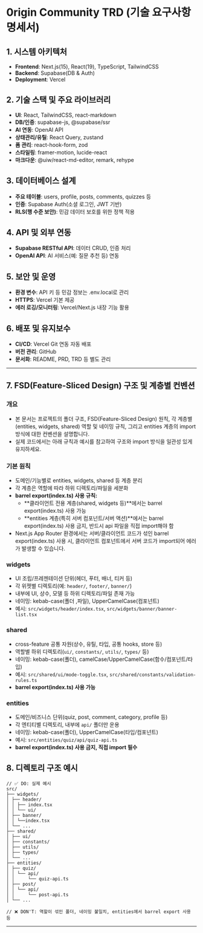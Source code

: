 # 0rigin Community TRD (기술 요구사항 명세서)

## 1. 시스템 아키텍처

- **Frontend**: Next.js(15), React(19), TypeScript, TailwindCSS
- **Backend**: Supabase(DB & Auth)
- **Deployment**: Vercel

## 2. 기술 스택 및 주요 라이브러리

- **UI**: React, TailwindCSS, react-markdown
- **DB/인증**: supabase-js, @supabase/ssr
- **AI 연동**: OpenAI API
- **상태관리/유틸**: React Query, zustand
- **폼 관리**: react-hook-form, zod
- **스타일링**: framer-motion, lucide-react
- **마크다운**: @uiw/react-md-editor, remark, rehype

## 3. 데이터베이스 설계

- **주요 테이블**: users, profile, posts, comments, quizzes 등
- **인증**: Supabase Auth(소셜 로그인, JWT 기반)
- **RLS(행 수준 보안)**: 민감 데이터 보호를 위한 정책 적용

## 4. API 및 외부 연동

- **Supabase RESTful API**: 데이터 CRUD, 인증 처리
- **OpenAI API**: AI 서비스(예: 질문 추천 등) 연동

## 5. 보안 및 운영

- **환경 변수**: API 키 등 민감 정보는 .env.local로 관리
- **HTTPS**: Vercel 기본 제공
- **에러 로깅/모니터링**: Vercel/Next.js 내장 기능 활용

## 6. 배포 및 유지보수

- **CI/CD**: Vercel Git 연동 자동 배포
- **버전 관리**: GitHub
- **문서화**: README, PRD, TRD 등 별도 관리

---

## 7. FSD(Feature-Sliced Design) 구조 및 계층별 컨벤션

### 개요

- 본 문서는 프로젝트의 폴더 구조, FSD(Feature-Sliced Design) 원칙, 각 계층별(entities, widgets, shared) 역할 및 네이밍 규칙, 그리고 entities 계층의 import 방식에 대한 컨벤션을 설명합니다.
- 실제 코드에서는 아래 규칙과 예시를 참고하여 구조와 import 방식을 일관성 있게 유지하세요.

### 기본 원칙

- 도메인/기능별로 entities, widgets, shared 등 계층 분리
- 각 계층은 역할에 따라 하위 디렉토리/파일을 세분화
- **barrel export(index.ts) 사용 규칙:**
   - **클라이언트 전용 계층(shared, widgets 등)**에서는 barrel export(index.ts) 사용 가능
   - **entities 계층(특히 서버 컴포넌트/서버 액션)**에서는 barrel export(index.ts) 사용 금지, 반드시 api 파일을 직접 import해야 함
- Next.js App Router 환경에서는 서버/클라이언트 코드가 섞인 barrel export(index.ts) 사용 시, 클라이언트 컴포넌트에서 서버 코드가 import되어 에러가 발생할 수 있습니다.

### widgets

- UI 조립/프레젠테이션 단위(헤더, 푸터, 배너, 티커 등)
- 각 위젯별 디렉토리(예: `header/`, `footer/`, `banner/`)
- 내부에 UI, 상수, 모델 등 하위 디렉토리/파일 존재 가능
- 네이밍: kebab-case(폴더 ,파일), UpperCamelCase(컴포넌트)
- 예시: `src/widgets/header/index.tsx`, `src/widgets/banner/banner-list.tsx`

### shared

- cross-feature 공통 자원(상수, 유틸, 타입, 공통 hooks, store 등)
- 역할별 하위 디렉토리(`ui/`, `constants/`, `utils/`, `types/` 등)
- 네이밍: kebab-case(폴더), camelCase/UpperCamelCase(함수/컴포넌트/타입)
- 예시: `src/shared/ui/mode-toggle.tsx`, `src/shared/constants/validation-rules.ts`
- **barrel export(index.ts) 사용 가능**

### entities

- 도메인/비즈니스 단위(quiz, post, comment, category, profile 등)
- 각 엔티티별 디렉토리, 내부에 `api/` 폴더만 운용
- 네이밍: kebab-case(폴더), UpperCamelCase(타입/컴포넌트)
- 예시: `src/entities/quiz/api/quiz-api.ts`
- **barrel export(index.ts) 사용 금지, 직접 import 필수**

## 8. 디렉토리 구조 예시

```
// ✅ DO: 실제 예시
src/
├── widgets/
│ ├── header/
│ │ ├── index.tsx
│ │ └── ui/
│ ├── banner/
│ │ └──index.tsx
│ └── ...
├── shared/
│ ├── ui/
│ ├── constants/
│ ├── utils/
│ ├── types/
│ └── ...
├── entities/
│ ├── quiz/
│ │ └── api/
│ │     └── quiz-api.ts
│ ├── post/
│ │ └── api/
│ │     └── post-api.ts
│ └── ...

// ❌ DON'T: 역할이 섞인 폴더, 네이밍 불일치, entities에서 barrel export 사용 등
```

---
